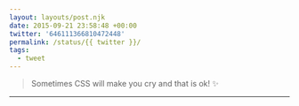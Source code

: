 ```yaml
---
layout: layouts/post.njk
date: 2015-09-21 23:58:48 +00:00
twitter: '646111366810472448'
permalink: /status/{{ twitter }}/
tags: 
  - tweet
---
```


> Sometimes CSS will make you cry and that is ok! ✨

---
